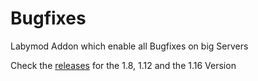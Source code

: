 # Bugfixes
Labymod Addon which enable all Bugfixes on big Servers

Check the [releases](https://github.com/l3nnartt/bugfixes/releases) for the 1.8, 1.12 and the 1.16 Version
